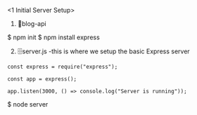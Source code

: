<1 Initial Server Setup>

1. 📁blog-api

$ npm init
$ npm install express

2. 🗄️server.js
   -this is where we setup the basic Express server

```
const express = require("express");

const app = express();

app.listen(3000, () => console.log("Server is running"));

```

$ node server
